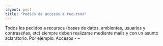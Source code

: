 ```yaml
---
layout: post
title: "Pedido de accesos a recursos"
---
```

Todos los pedidos a recursos (bases de datos, ambientes, usuarios y contraseñas, etc) siempre deben realizarse mediante mails y con un asunto aclaratorio. Por ejemplo: Accesos - <nombre del sistema> – <tipo de acceso>